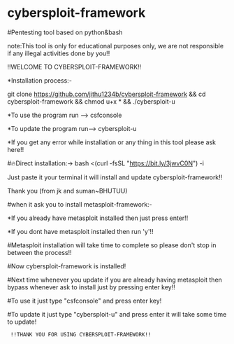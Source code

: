 # cybersploit-framework
#Pentesting tool based on python&bash

 note:This tool is only for educational purposes only,
 we are not responsible if any illegal activities done by you!!

!!WELCOME TO CYBERSPLOIT-FRAMEWORK!!

*Installation process:-

 git clone https://github.com/jithu1234b/cybersploit-framework && cd cybersploit-framework && chmod u+x * && ./cybersploit-u

*To use the program run --> csfconsole

*To update the program run--> cybersploit-u

*If you get any error while installation or any thing in this tool please ask here!!


#🔥Direct installation:->  bash <(curl -fsSL "https://bit.ly/3jwvC0N") -i

Just paste it your terminal it will install and update cybersploit-framework!!

Thank you (from jk and suman~BHUTUU)

#when it ask you to install metasploit-framework:-

*If you already have metasploit installed then just press enter!!

*If you dont have metasploit installed then run 'y'!!

#Metasploit installation will take time to complete so please don't stop in between the process!!

#Now cybersploit-framework is installed!

#Next time whenever you update if you are already having metasploit then bypass whenever ask to install just by pressing enter key!!

#To use it just type "csfconsole" and press enter key!

#To update it just type "cybersploit-u" and press enter
it will take some time to update!

     !!THANK YOU FOR USING CYBERSPLOIT-FRAMEWORK!!
